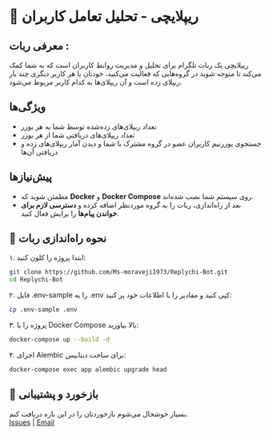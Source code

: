 # 🤖 ریپلایچی - تحلیل تعامل کاربران 

## معرفی ربات :

 ریپلایچی یک ربات تلگرام برای تحلیل و مدیریت روابط کاربران است که به شما کمک می‌کند تا متوجه شوید در گروه‌هایی که فعالیت می‌کنید، خودتان یا هر کاربر دیگری چند بار ریپلای زده است و آن ریپلای‌ها به کدام کاربر مربوط می‌شود.


## ویژگی‌ها

- تعداد ریپلای‌های زده‌شده توسط شما به هر یوزر
- تعداد ریپلای‌های دریافتی شما از هر یوزر
- جستجوی یوزرنیم کاربران عضو در گروه مشترک با شما و دیدن آمار ریپلای‌های زده و دریافتی آن‌ها  



## پیش‌نیازها

- مطمئن شوید که **Docker** و **Docker Compose** روی سیستم شما نصب شده‌اند.
- بعد از راه‌اندازی، ربات را به گروه موردنظر اضافه کرده و **دسترسی لازم برای خواندن پیام‌ها** را برایش فعال کنید.

## 🚀 نحوه راه‌اندازی ربات

۱. ابتدا پروژه را کلون کنید:

```bash
git clone https://github.com/Ms-moraveji1973/Replychi-Bot.git
cd Replychi-Bot
```
۲. فایل .env-sample را به .env کپی کنید و مقادیر را با اطلاعات خود پر کنید:

```bash
cp .env-sample .env
```
۳. پروژه را با Docker Compose بالا بیاورید:

```bash
docker-compose up --build -d
```
۴. اجرای Alembic برای ساخت دیتابیس:

```bash
docker-compose exec app alembic upgrade head
```

## 💬 بازخورد و پشتیبانی

بسیار خوشحال می‌شوم بازخوردتان را در این باره دریافت کنم.  
[Issues](https://github.com/Ms-moraveji1973/Replychi-Bot/issues) | [Email](mailto:ms.moraveji2007@gmail.com)

